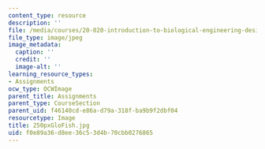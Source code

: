 ```yaml
---
content_type: resource
description: ''
file: /media/courses/20-020-introduction-to-biological-engineering-design-spring-2009/f0e89a36d8ee36c53d4b70cbb0276865_250pxGloFish.jpg
file_type: image/jpeg
image_metadata:
  caption: ''
  credit: ''
  image-alt: ''
learning_resource_types:
- Assignments
ocw_type: OCWImage
parent_title: Assignments
parent_type: CourseSection
parent_uid: f46140cd-e86a-d79a-318f-ba9b9f2dbf04
resourcetype: Image
title: 250pxGloFish.jpg
uid: f0e89a36-d8ee-36c5-3d4b-70cbb0276865
---
```


